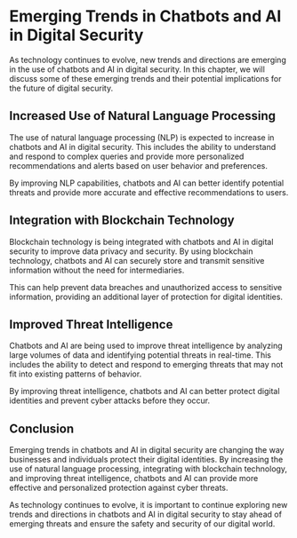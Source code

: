 Emerging Trends in Chatbots and AI in Digital Security
======================================================================================================================================

As technology continues to evolve, new trends and directions are emerging in the use of chatbots and AI in digital security. In this chapter, we will discuss some of these emerging trends and their potential implications for the future of digital security.

Increased Use of Natural Language Processing
--------------------------------------------

The use of natural language processing (NLP) is expected to increase in chatbots and AI in digital security. This includes the ability to understand and respond to complex queries and provide more personalized recommendations and alerts based on user behavior and preferences.

By improving NLP capabilities, chatbots and AI can better identify potential threats and provide more accurate and effective recommendations to users.

Integration with Blockchain Technology
--------------------------------------

Blockchain technology is being integrated with chatbots and AI in digital security to improve data privacy and security. By using blockchain technology, chatbots and AI can securely store and transmit sensitive information without the need for intermediaries.

This can help prevent data breaches and unauthorized access to sensitive information, providing an additional layer of protection for digital identities.

Improved Threat Intelligence
----------------------------

Chatbots and AI are being used to improve threat intelligence by analyzing large volumes of data and identifying potential threats in real-time. This includes the ability to detect and respond to emerging threats that may not fit into existing patterns of behavior.

By improving threat intelligence, chatbots and AI can better protect digital identities and prevent cyber attacks before they occur.

Conclusion
----------

Emerging trends in chatbots and AI in digital security are changing the way businesses and individuals protect their digital identities. By increasing the use of natural language processing, integrating with blockchain technology, and improving threat intelligence, chatbots and AI can provide more effective and personalized protection against cyber threats.

As technology continues to evolve, it is important to continue exploring new trends and directions in chatbots and AI in digital security to stay ahead of emerging threats and ensure the safety and security of our digital world.
